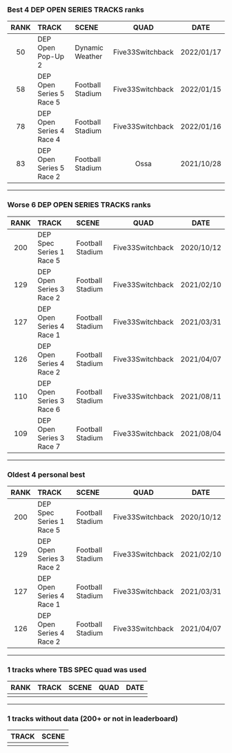 ### Best 4 DEP OPEN SERIES TRACKS ranks
|RANK|TRACK|SCENE|QUAD|DATE|
|:---:|:---|:---|:---:|:---:|
|50|DEP Open Pop-Up 2|Dynamic Weather|Five33Switchback|2022/01/17|
|58|DEP Open Series 5 Race 5|Football Stadium|Five33Switchback|2022/01/15|
|78|DEP Open Series 4 Race 4|Football Stadium|Five33Switchback|2022/01/16|
|83|DEP Open Series 5 Race 2|Football Stadium|Ossa|2021/10/28|
---
### Worse 6 DEP OPEN SERIES TRACKS ranks
|RANK|TRACK|SCENE|QUAD|DATE|
|:---:|:---|:---|:---:|:---:|
|200|DEP Spec Series 1 Race 5|Football Stadium|Five33Switchback|2020/10/12|
|129|DEP Open Series 3 Race 2|Football Stadium|Five33Switchback|2021/02/10|
|127|DEP Open Series 4 Race 1|Football Stadium|Five33Switchback|2021/03/31|
|126|DEP Open Series 4 Race 2|Football Stadium|Five33Switchback|2021/04/07|
|110|DEP Open Series 3 Race 6|Football Stadium|Five33Switchback|2021/08/11|
|109|DEP Open Series 3 Race 7|Football Stadium|Five33Switchback|2021/08/04|
---
### Oldest 4 personal best
|RANK|TRACK|SCENE|QUAD|DATE|
|:---:|:---|:---|:---:|:---:|
|200|DEP Spec Series 1 Race 5|Football Stadium|Five33Switchback|2020/10/12|
|129|DEP Open Series 3 Race 2|Football Stadium|Five33Switchback|2021/02/10|
|127|DEP Open Series 4 Race 1|Football Stadium|Five33Switchback|2021/03/31|
|126|DEP Open Series 4 Race 2|Football Stadium|Five33Switchback|2021/04/07|
---
### 1 tracks where TBS SPEC quad was used
|RANK|TRACK|SCENE|QUAD|DATE|
|:---:|:---|:---|:---:|:---:|
||||||
---
### 1 tracks without data (200+ or not in leaderboard)
|TRACK|SCENE|
|:---|:---|
|||
